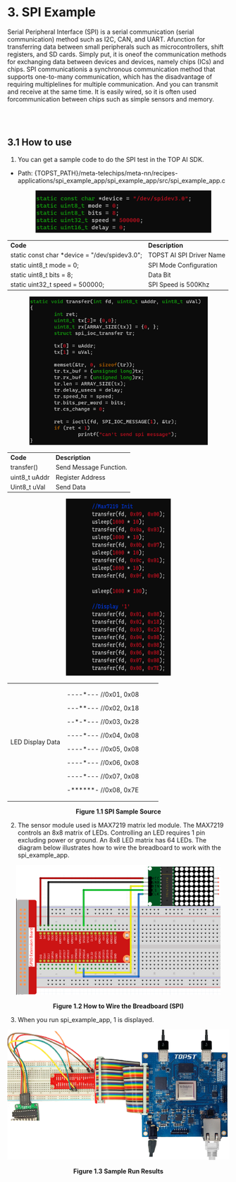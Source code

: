 ﻿# 3. SPI Example

Serial Peripheral Interface (SPI) is a serial communication (serial
communication) method such as I2C, CAN, and UART. Afunction for
transferring data between small peripherals such as microcontrollers,
shift registers, and SD cards. Simply put, it is oneof the communication
methods for exchanging data between devices and devices, namely chips
(ICs) and chips. SPI communicationis a synchronous communication method
that supports one-to-many communication, which has the disadvantage of
requiring multiplelines for multiple communication. And you can transmit
and receive at the same time. It is easily wired, so it is often used
forcommunication between chips such as simple sensors and memory.

<br/><br/>

## 3.1 How to use

1.  You can get a sample code to do the SPI test in the TOP AI SDK.

- Path:
  {TOPST_PATH}/meta-telechips/meta-nn/recipes-applications/spi_example_app/spi_example_app/src/spi_example_app.c

  <p align="center"><img src="https://github.com/topst-development/Documentation/blob/main/TOPST-AI/Software/media/3. SPI.image1.png"
  style="width:4.15625in;height:1.00694in"</p>


|                                                |                          |
|------------------------------------------------|--------------------------|
| **Code**                                       | **Description**          |
| static const char \*device = "/dev/spidev3.0"; | TOPST AI SPI Driver Name |
| static uint8_t mode = 0;                       | SPI Mode Configuration   |
| static uint8_t bits = 8;                       | Data Bit                 |
| static uint32_t speed = 500000;                | SPI Speed is 500Khz      |

<p align="center"><img src="https://github.com/topst-development/Documentation/blob/main/TOPST-AI/Software/media/3. SPI.image2.png"
style="width:4.21875in;height:3.51667in"</p>


|               |                        |
|---------------|------------------------|
| **Code**      | **Description**        |
| transfer()    | Send Message Function. |
| uint8_t uAddr | Register Address       |
| Uint8_t uVal  | Send Data              |

<p align="center"><img src="https://github.com/topst-development/Documentation/blob/main/TOPST-AI/Software/media/3. SPI.image3.png"
style="width:2.47917in;height:4.18472in"</p>


<table>
<colgroup>
<col style="width: 37%" />
<col style="width: 62%" />
</colgroup>
<tbody>
<tr class="odd">
<td>LED Display Data</td>
<td><p>----*--- //0x01, 0x08</p>
<p>---**--- //0x02, 0x18</p>
<p>--*-*--- //0x03, 0x28</p>
<p>----*--- //0x04, 0x08</p>
<p>----*--- //0x05, 0x08</p>
<p>----*--- //0x06, 0x08</p>
<p>----*--- //0x07, 0x08</p>
<p>-******- //0x08, 0x7E</p></td>
</tr>
</tbody>
</table>

<p align="center"><strong>Figure 1.1 SPI Sample Source</strong></p>

2.  The sensor module used is MAX7219 matrix led module. The MAX7219
    controls an 8x8 matrix of LEDs. Controlling an LED requires 1 pin
    excluding power or ground. An 8x8 LED matrix has 64 LEDs. The
    diagram below illustrates how to wire the breadboard to work with
    the spi_example_app.

<p align="center"><img src="https://github.com/topst-development/Documentation/blob/main/TOPST-AI/Software/media/3. SPI.image4.png"
style="width:4.83611in;height:3.07292in" /></p>

<p align="center"><strong>Figure 1.2 How to Wire the Breadboard (SPI)</strong></strong></p>

3.  When you run spi_example_app, 1 is displayed.

<p align="center"><img src="https://github.com/topst-development/Documentation/blob/main/TOPST-AI/Software/media/3. SPI.image5.png"
style="width:5.625in;height:3.08323in"</p>

<p align="center"><strong>Figure 1.3 Sample Run Results</strong></strong></p>

